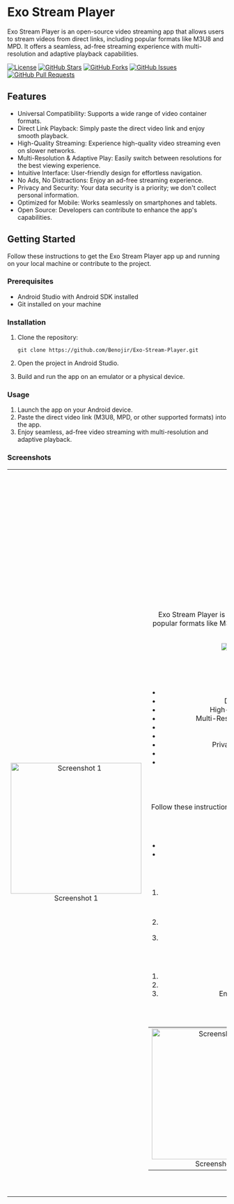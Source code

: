 # Exo Stream Player

Exo Stream Player is an open-source video streaming app that allows users to stream videos from direct links, including popular formats like M3U8 and MPD. It offers a seamless, ad-free streaming experience with multi-resolution and adaptive playback capabilities.

[![License](https://img.shields.io/github/license/Benojir/Exo-Stream-Player)](https://github.com/Benojir/Exo-Stream-Player/blob/master/LICENSE)
[![GitHub Stars](https://img.shields.io/github/stars/Benojir/Exo-Stream-Player)](https://github.com/Benojir/Exo-Stream-Player/stargazers)
[![GitHub Forks](https://img.shields.io/github/forks/Benojir/Exo-Stream-Player)](https://github.com/Benojir/Exo-Stream-Player/network/members)
[![GitHub Issues](https://img.shields.io/github/issues/Benojir/Exo-Stream-Player)](https://github.com/Benojir/Exo-Stream-Player/issues)
[![GitHub Pull Requests](https://img.shields.io/github/issues-pr/Benojir/Exo-Stream-Player)](https://github.com/Benojir/Exo-Stream-Player/pulls)

## Features

- Universal Compatibility: Supports a wide range of video container formats.
- Direct Link Playback: Simply paste the direct video link and enjoy smooth playback.
- High-Quality Streaming: Experience high-quality video streaming even on slower networks.
- Multi-Resolution & Adaptive Play: Easily switch between resolutions for the best viewing experience.
- Intuitive Interface: User-friendly design for effortless navigation.
- No Ads, No Distractions: Enjoy an ad-free streaming experience.
- Privacy and Security: Your data security is a priority; we don't collect personal information.
- Optimized for Mobile: Works seamlessly on smartphones and tablets.
- Open Source: Developers can contribute to enhance the app's capabilities.

## Getting Started

Follow these instructions to get the Exo Stream Player app up and running on your local machine or contribute to the project.

### Prerequisites

- Android Studio with Android SDK installed
- Git installed on your machine

### Installation

1. Clone the repository:

   ```shell
   git clone https://github.com/Benojir/Exo-Stream-Player.git
2. Open the project in Android Studio.
3. Build and run the app on an emulator or a physical device.

### Usage
1. Launch the app on your Android device.
2. Paste the direct video link (M3U8, MPD, or other supported formats) into the app.
3. Enjoy seamless, ad-free video streaming with multi-resolution and adaptive playback.

### Screenshots

   <table>
  <tr>
    <td align="center">
      <img src="/screenshots/a.png" alt="Screenshot 1" width="300"/>
      <br />
      Screenshot 1
    </td>
    <td align="center">
      <img src="/screenshots/b.png" alt="Screenshot 2" width="300"/>
  # Exo Stream Player

Exo Stream Player is an open-source video streaming app that allows users to stream videos from direct links, including popular formats like M3U8 and MPD. It offers a seamless, ad-free streaming experience with multi-resolution and adaptive playback capabilities.

[![License](https://img.shields.io/github/license/Benojir/Exo-Stream-Player)](https://github.com/Benojir/Exo-Stream-Player/blob/master/LICENSE)
[![GitHub Stars](https://img.shields.io/github/stars/Benojir/Exo-Stream-Player)](https://github.com/Benojir/Exo-Stream-Player/stargazers)
[![GitHub Forks](https://img.shields.io/github/forks/Benojir/Exo-Stream-Player)](https://github.com/Benojir/Exo-Stream-Player/network/members)
[![GitHub Issues](https://img.shields.io/github/issues/Benojir/Exo-Stream-Player)](https://github.com/Benojir/Exo-Stream-Player/issues)
[![GitHub Pull Requests](https://img.shields.io/github/issues-pr/Benojir/Exo-Stream-Player)](https://github.com/Benojir/Exo-Stream-Player/pulls)

## Features

- Universal Compatibility: Supports a wide range of video container formats.
- Direct Link Playback: Simply paste the direct video link and enjoy smooth playback.
- High-Quality Streaming: Experience high-quality video streaming even on slower networks.
- Multi-Resolution & Adaptive Play: Easily switch between resolutions for the best viewing experience.
- Intuitive Interface: User-friendly design for effortless navigation.
- No Ads, No Distractions: Enjoy an ad-free streaming experience.
- Privacy and Security: Your data security is a priority; we don't collect personal information.
- Optimized for Mobile: Works seamlessly on smartphones and tablets.
- Open Source: Developers can contribute to enhance the app's capabilities.

## Getting Started

Follow these instructions to get the Exo Stream Player app up and running on your local machine or contribute to the project.

### Prerequisites

- Android Studio with Android SDK installed
- Git installed on your machine

### Installation

1. Clone the repository:

   ```shell
   git clone https://github.com/Benojir/Exo-Stream-Player.git
2. Open the project in Android Studio.
3. Build and run the app on an emulator or a physical device.

### Usage
1. Launch the app on your Android device.
2. Paste the direct video link (M3U8, MPD, or other supported formats) into the app.
3. Enjoy seamless, ad-free video streaming with multi-resolution and adaptive playback.

### Screenshots

   <table>
  <tr>
    <td align="center">
      <img src="/screenshots/a.png" alt="Screenshot 1" width="300"/>
      <br />
      Screenshot 1
    </td>
    <td align="center">
      <img src="/screenshots/b.png" alt="Screenshot 2" width="300"/>
      <br />
      Screenshot 2
    </td>
    <td align="center">
      <img src="/screenshots/c.png" alt="Screenshot 3" width="300"/>
      <br />
      Screenshot 3
    </td>
  </tr>
</table>    <br />
      Screenshot 2
    </td>
    <td align="center">
      <img src="/screenshots/c.png" alt="Screenshot 3" width="300"/>
      <br />
      Screenshot 3
    </td>
  </tr>
</table>
